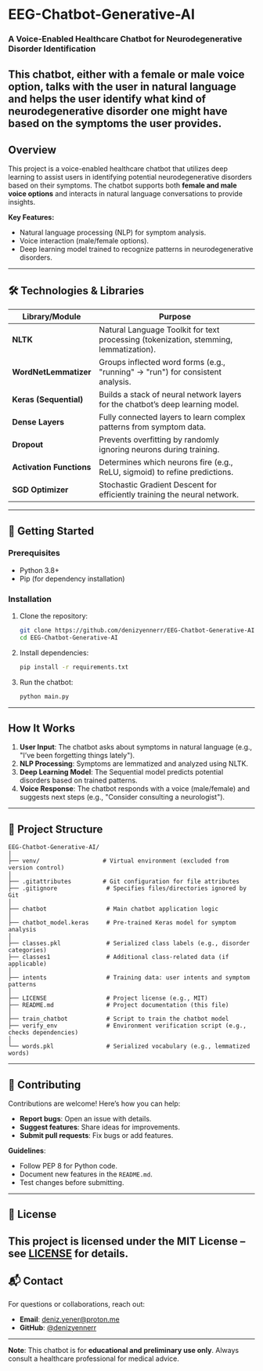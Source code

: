 # EEG-Chatbot-Generative-AI


### A Voice-Enabled Healthcare Chatbot for Neurodegenerative Disorder Identification
This chatbot, either with a female or male voice option, talks with the user in natural language and helps the user identify what kind of neurodegenerative disorder one might have based on the symptoms the user provides.
---

## **Overview**
This project is a voice-enabled healthcare chatbot that utilizes deep learning to assist users in identifying potential neurodegenerative disorders based on their symptoms. The chatbot supports both **female and male voice options** and interacts in natural language conversations to provide insights.

**Key Features:**
- Natural language processing (NLP) for symptom analysis.
- Voice interaction (male/female options).
- Deep learning model trained to recognize patterns in neurodegenerative disorders.
---

## 🛠 **Technologies & Libraries**

| Library/Module          | Purpose                                                                                     |
|-------------------------|---------------------------------------------------------------------------------------------|
| **NLTK**                | Natural Language Toolkit for text processing (tokenization, stemming, lemmatization).      |
| **WordNetLemmatizer**   | Groups inflected word forms (e.g., "running" → "run") for consistent analysis.             |
| **Keras (Sequential)**  | Builds a stack of neural network layers for the chatbot’s deep learning model.              |
| **Dense Layers**        | Fully connected layers to learn complex patterns from symptom data.                        |
| **Dropout**             | Prevents overfitting by randomly ignoring neurons during training.                          |
| **Activation Functions**| Determines which neurons fire (e.g., ReLU, sigmoid) to refine predictions.                  |
| **SGD Optimizer**       | Stochastic Gradient Descent for efficiently training the neural network.                  |
---

## 🚀 **Getting Started**
### Prerequisites
- Python 3.8+
- Pip (for dependency installation)

### Installation
1. Clone the repository:
   ```bash
   git clone https://github.com/denizyennerr/EEG-Chatbot-Generative-AI.git
   cd EEG-Chatbot-Generative-AI
   ```
2. Install dependencies:
   ```bash
   pip install -r requirements.txt
   ```
3. Run the chatbot:
   ```bash
   python main.py
   ```
---

## **How It Works**
1. **User Input**: The chatbot asks about symptoms in natural language (e.g., "I’ve been forgetting things lately").
2. **NLP Processing**: Symptoms are lemmatized and analyzed using NLTK.
3. **Deep Learning Model**: The Sequential model predicts potential disorders based on trained patterns.
4. **Voice Response**: The chatbot responds with a voice (male/female) and suggests next steps (e.g., "Consider consulting a neurologist").

---
## 📂 **Project Structure**
```
EEG-Chatbot-Generative-AI/
│
├── venv/                  # Virtual environment (excluded from version control)
│
├── .gitattributes         # Git configuration for file attributes
├── .gitignore              # Specifies files/directories ignored by Git
│
├── chatbot                 # Main chatbot application logic
│
├── chatbot_model.keras     # Pre-trained Keras model for symptom analysis
│
├── classes.pkl             # Serialized class labels (e.g., disorder categories)
├── classes1                # Additional class-related data (if applicable)
│
├── intents                 # Training data: user intents and symptom patterns
│
├── LICENSE                 # Project license (e.g., MIT)
├── README.md               # Project documentation (this file)
│
├── train_chatbot           # Script to train the chatbot model
├── verify_env              # Environment verification script (e.g., checks dependencies)
│
└── words.pkl               # Serialized vocabulary (e.g., lemmatized words)
```
---

## 🤝 **Contributing**
Contributions are welcome! Here’s how you can help:
- **Report bugs**: Open an issue with details.
- **Suggest features**: Share ideas for improvements.
- **Submit pull requests**: Fix bugs or add features.

**Guidelines**:
- Follow PEP 8 for Python code.
- Document new features in the `README.md`.
- Test changes before submitting.
---

## 📜 **License**
This project is licensed under the **MIT License** – see [LICENSE](LICENSE) for details.
---

## 📬 **Contact**
For questions or collaborations, reach out:
- **Email**: deniz.yener@proton.me
- **GitHub**: [@denizyennerr](https://github.com/denizyennerr)

---
**Note**: This chatbot is for **educational and preliminary use only**. Always consult a healthcare professional for medical advice.
